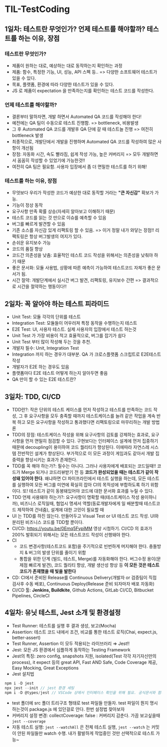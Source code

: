 # TIL-TestCoding

## 1일차: 테스트란 무엇인가? 언제 테스트를 해야할까? 테스트를 하는 이유, 장점

### 테스트란 무엇인가?
- 제품이 원하는 대로, 예상하는 대로 동작하는지 확인하는 과정
- 제품: 함수, 특정한 기능, UI, 성능, API 스펙 등.. => 다양한 소프트웨어 테스트가 있을 수 있다.
- 목표, 플랫폼, 환경에 따라 다양한 테스트가 있을 수 있다.
- JS 로 제품이 expectation 을 만족하는지를 확인하는 테스트 코드를 작성한다.

### 언제 테스트를 해야할까?
- 결론부터 말하자면, 개발 하면서 Automated QA 코드를 작성해야 한다!
- 예전에는 QA 팀이 수동으로 테스트 진행함. => bottleneck, 비용발생
- 그 후 Automated QA 코드를 개발후 QA 단에 갈 때 테스트늘 진행 => 여전히 bottleneck 발생
- 최종적으로, 개발단에서 개발을 진행하며 Automated QA 코드를 작성하여 많은 사항이 개선됨
- 장점: 자동화 시간, 속도 빨라짐, 쉽게 작성 가능, 높은 커버리지 => 모두 개발하면서 꼼꼼히 작성할 수 있었기에 가능한것!!
- 여전히 QA 팀은 필요함. 사용자 입장에서 좀 더 면밀한 테스트를 하기 위해!

### 테스트를 하는 이유, 장점
- 무엇보다 우리가 작성한 코드가 예상한 대로 동작할 거라는 **"큰 자신감"** 확보가 가능.
- 기능이 정상 동작
- 요구사항 만족 확률 상승(자세히 알아보고 이해하기 때문)
- 테스트 코드를 읽는 것 만으로 이슈를 예측할 수 있음
- 버그를 빠르게 발견할 수 있음
- 기존 소스를 자신감 있게 리팩토링 할 수 있음. => 이거 정말 내가 와닿는 장점!! 리팩토링은 항상 버그발생의 여지가 있다.
- 손쉬운 유지보수 가능
- 코드의 품질 향상
- 코드간 의존성을 낮춤: 효율적인 테스트 코드 작성을 위해서는 의존성을 낮춰야 하기 때문
- 좋은 문서화: 모듈 사용법, 상황에 따른 예측이 가능하여 테스트코드 자체가 좋은 문서가 됨.
- 시간 절약: 개발단계에서 실시간 버그 발견, 리팩토링, 유지보수 간편 => 결과적으로 시간을 절약하는 행동이다!!

## 2일차: 꼭 알아야 하는 테스트 피라미드
- Unit Test: 모듈 각각의 단위를 테스트
- Integration Test: 모듈들이 어우러져 특정 동작을 수행하는지 테스트
- E2E Test: UI, 사용자 테스트. 실제 사용자의 입장에서 테스트 하는것
- Unit Test 가 가장 비용이 적고 효율적으로, 버그를 잡기가 쉽다
- Unit Test 부터 많이 작성해 두는 것을 추천.
- 개발자 필수: Unit, Integration Test
- Integration 까지 하는 경우가 대부분. QA 가 크로스플랫폼 스크립트로 E2E테스트 작성
- 개발자가 E2E 하는 경우도 있음
- 플랫폼마다 E2E 테스트 어떻게 하는지 알아두면 좋음
- QA 만이 할 수 있는 E2E 테스트란?

## 3일차: TDD, CI/CD
- TDD란?: 작은 단위의 테스트 케이스를 먼저 작성하고 테스트를 만족하는 코드 작성, 그 후 요구사항을 모두 충족할 때까지 테스트케이스를 늘려 같은 작업을 계속 반복 하고 모든 요구사항을 작성하고 통과했다면 리팩토링으로 마무리하는 개발 방법론
- TDD의 장점: 테스트케이스 작성을 위해 요구사항의 검토를 강제하는 효과로, 요구사항을 먼저 면밀히 점검할 수 있다. 구현보다는 인터페이스 설계에 먼저 집중하기 때문에 decoupling이 용이하여 코드 퀄리티가 향상된다. 이에따라 자연스레 시스템 전반적인 설계가 향상된다. 부가적으로 이 모든 과정이 게임과도 같아서 개발 집중력을 향상시키는 효과가 존재한다.
- TDD를 꼭 해야 하는가?: 필수는 아니다. 그러나 사용자에게 배포되는 코드일때!! 코드가 Merge 되거나 코드리뷰받기 전 등 **코드가 완성되었을 때는 테스트가 같이 작성돼 있어야 한다**. 왜냐하면 CI 파이프라인에서 테스트 실행을 하는데, 모든 테스트를 실행하여 모든 버그를 미연에 확실히 잡아 CI의 목적성에 부합하도록 하기 위함이다. 또! 테스트가 같이 동봉돼있어야 코드에 대한 문서화 효과를 누릴 수 있다.
- TDD 언제 사용돼야 하는가?: 요구사항이 명확할 때(테스트케이스 작성 용이하니까), 비즈니스 로직일때, 협업시 명세서 역할(동료개발자에게 일 배분할때 테스트코드 제작하여 건네줌), 설계에 대한 고민이 필요할 때
- UI 는 TDD를 하진 않는다. 만들어두고 Visual Test or UI 테스트 코드 작성. UI와 분리된 비즈니스 코드를 TDD할 뿐이다.
- CI/CD: https://youtu.be/0Emq5FypiMM 영상 시첨하기. CI/CD 의 효과가 200% 발휘되기 위해서는 모든 테스트코드 작성이 선행돼야 한다.
- CI
  - 코드 변경사항(테스트코드 포함)을 주기적으로 빈번하게 머지해야 한다. 충돌방지 & 버그의 발생 단위를 줄이기 위함
  - 통합을 위한 단계 (빌드, 테스트, Merge)를 자동화해야 한다. 버그수정 용이(문제점 빠르게 발견), 코드 퀄리티 향상, 개발 생산성 향상 등 **이 모든 것은 테스트코드가 존재했을 때 빛을 발한다**
- CD: CI에서 준비된 Release를 Continuous Delivery(개발자 or 검증팀이 직접 검사후 수동 배포), Continuous Deploy(Release 준비 되자마자 배포 자동화)
- CI/CD 툴: **Jenkins, Buildkite**, Github Actions, GitLab CI/CD, Bitbucket Pipelines, CircleCI


## 4일차: 유닛 테스트, Jest 소개 및 환경설정

- Test Runner: 테스트를 실행 후 결과 생성, 보고(Mocha)
- Assertion: 테스트 코드 내에서 조건, 비교를 통한 테스트 로직(Chai, expect.js, better-assert)
- Test Runner, Assertion 이 모두 적용되는 라이브러리 ⇒ Jest!!
- Jest: 모든 JS 환경에서 심플하게 동작하는 Testing Framework
- Jest의 특징: zero config, snapshots 지원, isolated(Test 각각 자기자신만의 process), it expect 등의 great API, Fast AND Safe, Code Coverage 제공, Easy Mocking, Great Exceptions
- Jest 설치법

```jsx
npm i -D jest
npx jest --init // jest 환경 세팅
npm i -D @types/jest // VSCode 상에서 인터페이스 확인을 위해 필요. 공식문서와 함께 보면 좋음
```

- test 폴더에 src 폴더 트리구조 형태로 test 파일들 만들자. test 파일이 뭔지 명시하는것이 package.js 에 있던걸로 안다. 한번 설정법 찾아보자
- 커버리지 설정 변경: collectCoverage: false : 커버리지 감춘다. 가끔 보고싶을때 `jest --coverage`
- 자동 테스트 실행: `jest --watchAll` 은 전체 테스트 실행, `jest --watch`  는 커밋이 안된 파일들만 watch 수행. 내가 활발하게 작업중인 것만 선택적으로 테스트 가능~
